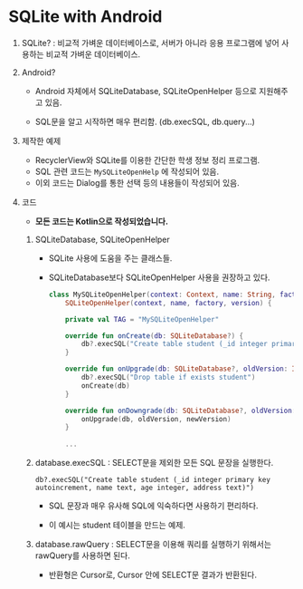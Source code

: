 # SQLite with Android

1. SQLite? : 비교적 가벼운 데이터베이스로, 서버가 아니라 응용 프로그램에 넣어 사용하는 비교적 가벼운 데이터베이스.

   

2. Android?

   - Android 자체에서 SQLiteDatabase, SQLiteOpenHelper 등으로 지원해주고 있음.

   - SQL문을 알고 시작하면 매우 편리함. (db.execSQL, db.query...)

   

3. 제작한 예제

   - RecyclerView와 SQLite를 이용한 간단한 학생 정보 정리 프로그램.
   - SQL 관련 코드는 ```MySQLiteOpenHelp``` 에 작성되어 있음.
   - 이외 코드는 Dialog를 통한 선택 등의 내용들이 작성되어 있음.

   

4. 코드

   - **모든 코드는 Kotlin으로 작성되었습니다.**

   1. SQLiteDatabase, SQLiteOpenHelper

      - SQLite 사용에 도움을 주는 클래스들.

      - SQLiteDatabase보다 SQLiteOpenHelper 사용을 권장하고 있다.

        ```kotlin
        class MySQLiteOpenHelper(context: Context, name: String, factory: SQLiteDatabase.CursorFactory?, version: Int) :
            SQLiteOpenHelper(context, name, factory, version) {
        
            private val TAG = "MySQLiteOpenHelper"
        
            override fun onCreate(db: SQLiteDatabase?) {
                db?.execSQL("Create table student (_id integer primary key autoincrement, name text, age integer, address text)")
            }
        
            override fun onUpgrade(db: SQLiteDatabase?, oldVersion: Int, newVersion: Int) {
                db?.execSQL("Drop table if exists student")
                onCreate(db)
            }
        
            override fun onDowngrade(db: SQLiteDatabase?, oldVersion: Int, newVersion: Int) {
                onUpgrade(db, oldVersion, newVersion)
            }
            
            ...
        ```

   2. database.execSQL : SELECT문을 제외한 모든 SQL 문장을 실행한다.

      ```sqlite
      db?.execSQL("Create table student (_id integer primary key autoincrement, name text, age integer, address text)")
      ```

      - SQL 문장과 매우 유사해 SQL에 익숙하다면 사용하기 편리하다.

      - 이 예시는 student 테이블을 만드는 예제.

   3. database.rawQuery : SELECT문을 이용해 쿼리를 실행하기 위해서는 rawQuery를 사용하면 된다.
      - 반환형은 Cursor로, Cursor 안에 SELECT문 결과가 반환된다.

